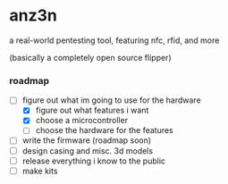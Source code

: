 # anz3n
a real-world pentesting tool, featuring nfc, rfid, and more

(basically a completely open source flipper)

### roadmap
 - [ ] figure out what im going to use for the hardware
    - [x] figure out what features i want
    - [x] choose a microcontroller
    - [ ] choose the hardware for the features
 - [ ] write the firmware (roadmap soon)
 - [ ] design casing and misc. 3d models
 - [ ] release everything i know to the public
 - [ ] make kits
